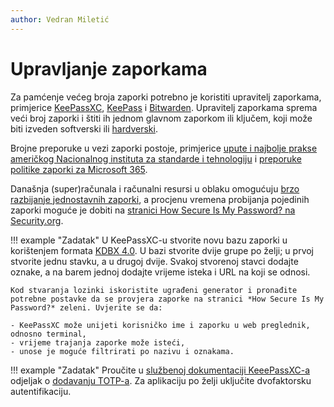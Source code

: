 ```yaml
---
author: Vedran Miletić
---
```


# Upravljanje zaporkama

Za pamćenje većeg broja zaporki potrebno je koristiti upravitelj zaporkama, primjerice [KeePassXC](https://keepassxc.org/), [KeePass](https://keepass.info/) i [Bitwarden](https://bitwarden.com/). Upravitelj zaporkama sprema veći broj zaporki i štiti ih jednom glavnom zaporkom ili ključem, koji može biti izveden softverski ili [hardverski](https://www.theverge.com/2019/2/22/18235173/the-best-hardware-security-keys-yubico-titan-key-u2f).

Brojne preporuke u vezi zaporki postoje, primjerice [upute i najbolje prakse američkog Nacionalnog instituta za standarde i tehnologiju](https://auth0.com/blog/dont-pass-on-the-new-nist-password-guidelines/) i [preporuke politike zaporki za Microsoft 365](https://docs.microsoft.com/en-us/microsoft-365/admin/misc/password-policy-recommendations?view=o365-worldwide).

Današnja (super)računala i računalni resursi u oblaku omogućuju [brzo razbijanje jednostavnih zaporki](https://irontechsecurity.com/how-long-does-it-take-a-hacker-to-brute-force-a-password/), a procjenu vremena probijanja pojedinih zaporki moguće je dobiti na [stranici How Secure Is My Password? na Security.org](https://www.security.org/how-secure-is-my-password/).

!!! example "Zadatak"
    U KeePassXC-u stvorite novu bazu zaporki u korištenjem formata [KDBX 4.0](https://keepass.info/help/kb/kdbx_4.html). U bazi stvorite dvije grupe po želji; u prvoj stvorite jednu stavku, a u drugoj dvije. Svakoj stvorenoj stavci dodajte oznake, a na barem jednoj dodajte vrijeme isteka i URL na koji se odnosi.

    Kod stvaranja lozinki iskoristite ugrađeni generator i pronađite potrebne postavke da se provjera zaporke na stranici *How Secure Is My Password?* zeleni. Uvjerite se da:

    - KeePassXC može unijeti korisničko ime i zaporku u web preglednik, odnosno terminal,
    - vrijeme trajanja zaporke može isteći,
    - unose je moguće filtrirati po nazivu i oznakama.

!!! example "Zadatak"
    Proučite u [službenoj dokumentaciji KeeePassXC-a](https://keepassxc.org/docs/) odjeljak o [dodavanju TOTP-a](https://keepassxc.org/docs/KeePassXC_GettingStarted#_adding_totp_to_an_entry). Za aplikaciju po želji uključite dvofaktorsku autentifikaciju.
